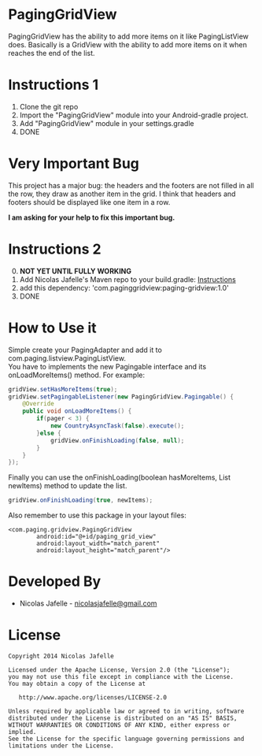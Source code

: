 PagingGridView
==============

PagingGridView has the ability to add more items on it like PagingListView does. Basically is a GridView with the ability to add more items on it when reaches the end of the list.<br>


Instructions 1
============

1. Clone the git repo
2. Import the "PagingGridView" module into your Android-gradle project.
3. Add "PagingGridView" module in your settings.gradle
4. DONE

Very Important Bug
============
This project has a major bug: the headers and the footers are not filled in all the row, they draw as another item in the grid. I think that headers and footers should be displayed like one item in a row.

<b>I am asking for your help to fix this important bug.</b>

Instructions 2 
============
0. <b>NOT YET UNTIL FULLY WORKING</b>
1. Add Nicolas Jafelle's Maven repo to your build.gradle: <a href="https://github.com/nicolasjafelle/maven-repo">Instructions</a>
2. add this dependency: 'com.paginggridview:paging-gridview:1.0'
3. DONE


How to Use it
================

Simple create your PagingAdapter and add it to com.paging.listview.PagingListView.<br>
You have to implements the new Pagingable interface and its onLoadMoreItems() method. For example:<br>
``` java
gridView.setHasMoreItems(true);
gridView.setPagingableListener(new PagingGridView.Pagingable() {
	@Override
	public void onLoadMoreItems() {
		if(pager < 3) {
			new CountryAsyncTask(false).execute();
		}else {
			gridView.onFinishLoading(false, null);
		}
	}
});
```

Finally you can use the onFinishLoading(boolean hasMoreItems, List newItems) method to update the list.
``` java
gridView.onFinishLoading(true, newItems);
```
Also remember to use this package in your layout files: 

	<com.paging.gridview.PagingGridView
        	android:id="@+id/paging_grid_view"
        	android:layout_width="match_parent"
        	android:layout_height="match_parent"/>


Developed By
================

* Nicolas Jafelle - <nicolasjafelle@gmail.com>


License
================

    Copyright 2014 Nicolas Jafelle

    Licensed under the Apache License, Version 2.0 (the "License");
    you may not use this file except in compliance with the License.
    You may obtain a copy of the License at

       http://www.apache.org/licenses/LICENSE-2.0

    Unless required by applicable law or agreed to in writing, software
    distributed under the License is distributed on an "AS IS" BASIS,
    WITHOUT WARRANTIES OR CONDITIONS OF ANY KIND, either express or implied.
    See the License for the specific language governing permissions and
    limitations under the License.

